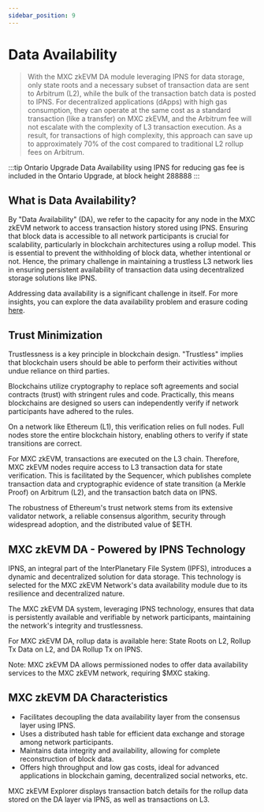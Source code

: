 ```yaml
---
sidebar_position: 9
---
```


# Data Availability
> With the MXC zkEVM DA module leveraging IPNS for data storage, only state roots and a necessary subset of transaction data are sent to Arbitrum (L2), while the bulk of the transaction batch data is posted to IPNS. For decentralized applications (dApps) with high gas consumption, they can operate at the same cost as a standard transaction (like a transfer) on MXC zkEVM, and the Arbitrum fee will not escalate with the complexity of L3 transaction execution. As a result, for transactions of high complexity, this approach can save up to approximately 70% of the cost compared to traditional L2 rollup fees on Arbitrum.

:::tip Ontario Upgrade
Data Availability using IPNS for reducing gas fee is included in the Ontario Upgrade, at block height 288888
:::

## What is Data Availability?

By "Data Availability" (DA), we refer to the capacity for any node in the MXC zkEVM network to access transaction history stored using IPNS. Ensuring that block data is accessible to all network participants is crucial for scalability, particularly in blockchain architectures using a rollup model. This is essential to prevent the withholding of block data, whether intentional or not. Hence, the primary challenge in maintaining a trustless L3 network lies in ensuring persistent availability of transaction data using decentralized storage solutions like IPNS.

Addressing data availability is a significant challenge in itself. For more insights, you can explore the data availability problem and erasure coding [here](#).

## Trust Minimization

Trustlessness is a key principle in blockchain design. "Trustless" implies that blockchain users should be able to perform their activities without undue reliance on third parties.

Blockchains utilize cryptography to replace soft agreements and social contracts (trust) with stringent rules and code. Practically, this means blockchains are designed so users can independently verify if network participants have adhered to the rules.

On a network like Ethereum (L1), this verification relies on full nodes. Full nodes store the entire blockchain history, enabling others to verify if state transitions are correct.

For MXC zkEVM, transactions are executed on the L3 chain. Therefore, MXC zkEVM nodes require access to L3 transaction data for state verification. This is facilitated by the Sequencer, which publishes complete transaction data and cryptographic evidence of state transition (a Merkle Proof) on Arbitrum (L2), and the transaction batch data on IPNS.

The robustness of Ethereum's trust network stems from its extensive validator network, a reliable consensus algorithm, security through widespread adoption, and the distributed value of $ETH.

## MXC zkEVM DA - Powered by IPNS Technology

IPNS, an integral part of the InterPlanetary File System (IPFS), introduces a dynamic and decentralized solution for data storage. This technology is selected for the MXC zkEVM Network's data availability module due to its resilience and decentralized nature.

The MXC zkEVM DA system, leveraging IPNS technology, ensures that data is persistently available and verifiable by network participants, maintaining the network's integrity and trustlessness.

For MXC zkEVM DA, rollup data is available here: State Roots on L2, Rollup Tx Data on L2, and DA Rollup Tx on IPNS.

Note: MXC zkEVM DA allows permissioned nodes to offer data availability services to the MXC zkEVM network, requiring $MXC staking.

## MXC zkEVM DA Characteristics

- Facilitates decoupling the data availability layer from the consensus layer using IPNS.
- Uses a distributed hash table for efficient data exchange and storage among network participants.
- Maintains data integrity and availability, allowing for complete reconstruction of block data.
- Offers high throughput and low gas costs, ideal for advanced applications in blockchain gaming, decentralized social networks, etc.

MXC zkEVM Explorer displays transaction batch details for the rollup data stored on the DA layer via IPNS, as well as transactions on L3.

